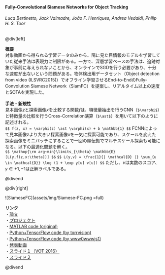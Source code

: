 #### Fully-Convolutional Siamese Networks for Object Tracking
###### Luca Bertinetto, Jack Valmadre, João F. Henriques, Andrea Vedaldi, Philip H. S. Toor

@div[left]

__概要__<br>
対象動画から得られる学習データのみから、陽に見た目情報のモデルを学習していた従来手法は表現力に制限がある。一方で、深層学習ベースの手法は、追跡対象が事前に与えられないことから、オンラインでSGDを行う必要があり、十分な速度が出ないという問題がある。物体検出用データセット（Object detection from video (ILSVRC2015)）でオフライン学習させるEnd-to-EndのFully-Convolution Siamese Network（SiamFC）を提案し、リアルタイム以上の速度とSOTAを実現した。<br>
<br>
__手法・新規性__<br>
見本画像$z$と探索画像$x$を比較する関数$f$は、特徴量抽出を行うCNN（`$\varphi$`）と特徴量の比較を行うCross-Correlation演算（`$\ast$`）を用いて以下のように記述される。<br>
`$$ f(z, x) = \varphi(z) \ast \varphi(x) + b \mathbb{1} $$`
FCNNによって見本画像$z$より大きい探索画像$x$を一気に探索可能であり、スケールを変えた探索画像をミニバッチにすることで一回の順伝搬でマルチスケール探索も可能になる。以下の最適化問題を解く。<br>
`$$ \mathop{\rm arg~min}\limits_{\theta} \mathbb{E} [L(y,f(z,x:\theta))] $$`
`$$ L(y,v) = \frac{1}{| \mathcal{D} |} \sum_{u \in \mathcal{D}} \log (1 + \exp y[u] v[u]) $$`
ただし、$v$は実数のスコア、$y \in {+1, -1}$は正解ラベルである。<br>

@divend


@div[right]

![SiameseFC](assets/img/Siamese-FC.png =full)
<br>

__リンク__<br>
・[論文](https://arxiv.org/pdf/1606.09549.pdf)<br>
・[プロジェクト](https://www.robots.ox.ac.uk/~luca/siamese-fc.html)<br>
・[MATLAB code (original)](https://github.com/bertinetto/siamese-fc)<br>
・[Python+TensorFlow code (by torrvision)](https://github.com/torrvision/siamfc-tf)<br>
・[Python+TensorFlow code (by www0wwwjs1)](https://github.com/www0wwwjs1/tensorflow-siamese-fc)<br>
・[発表動画](https://youtu.be/jZoUalMMZ_0)<br>
・[スライド１（VOT 2016）](http://data.votchallenge.net/vot2016/presentations/presentation_Bertinetto.pdf)<br>
・[スライド２](https://pdfs.semanticscholar.org/presentation/4c91/827cceb97183c4d48ca09e1c7587577c8d54.pdf)<br>

@divend